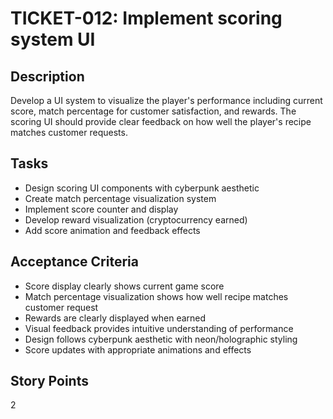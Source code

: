 # TICKET-012: Implement scoring system UI

## Description
Develop a UI system to visualize the player's performance including current score, match percentage for customer satisfaction, and rewards. The scoring UI should provide clear feedback on how well the player's recipe matches customer requests.

## Tasks
- Design scoring UI components with cyberpunk aesthetic
- Create match percentage visualization system
- Implement score counter and display
- Develop reward visualization (cryptocurrency earned)
- Add score animation and feedback effects

## Acceptance Criteria
- Score display clearly shows current game score
- Match percentage visualization shows how well recipe matches customer request
- Rewards are clearly displayed when earned
- Visual feedback provides intuitive understanding of performance
- Design follows cyberpunk aesthetic with neon/holographic styling
- Score updates with appropriate animations and effects

## Story Points
2 